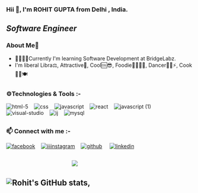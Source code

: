### Hii 👋, I'm   ROHIT GUPTA from Delhi , India.
##  ***__Software Engineer__***

### About Me💬
- 🌱🎇✨✨Currently I'm learning Software Development at BridgeLabz.
- I'm liberal Libra⚖️, 
 Attractive🧲,
 Cool🆒😎,
 Foodie🍕🍒🍌🍩,
 Dancer🕺🕺⚡,
Cook👨‍🍳🍽️

##

### ⚙️Technologies & Tools :- 


![html-5](https://user-images.githubusercontent.com/67726799/137116706-c85325b1-a624-4fec-b6ce-c0913b9a4d63.png)&nbsp;&nbsp;&nbsp; ![css](https://user-images.githubusercontent.com/67726799/137116788-3d822bb1-f3d3-4f6c-b2b8-9606bf296717.png)&nbsp;&nbsp;&nbsp; ![javascript](https://user-images.githubusercontent.com/67726799/137116863-1685d307-807e-4414-92e2-af82a44bee60.png)&nbsp;&nbsp;&nbsp; ![react](https://user-images.githubusercontent.com/67726799/137116955-44399fa7-f7ca-4a1f-bd68-3cd6cac492a2.png)&nbsp;&nbsp;&nbsp; ![javascript (1)](https://user-images.githubusercontent.com/67726799/137116930-24463b40-ef8b-4836-bf3f-31fc409067dc.png)&nbsp;&nbsp;&nbsp; ![visual-studio](https://user-images.githubusercontent.com/67726799/137117004-37b1a573-a8c8-4ca6-9847-6555978c8efe.png)&nbsp;&nbsp;&nbsp;
![ij](https://user-images.githubusercontent.com/67726799/137284759-cc36a0cb-1358-4586-b168-34d427666fd6.png)&nbsp;&nbsp;&nbsp;
![mysql](https://user-images.githubusercontent.com/67726799/137285432-f2f3bbaa-3eb5-4862-8d31-3dee73a69b8d.png)

##








 ### 📫 Connect with me :- 
 
[![facebook](https://user-images.githubusercontent.com/67726799/137108560-29360629-ccfc-4720-9e4a-4f888e3161fd.png)](https://www.facebook.com/ROHITGUPTA8)&nbsp;&nbsp;&nbsp;   [![iiiinstagram](https://user-images.githubusercontent.com/67726799/137110339-c3bacb8c-4715-4251-99de-2d3de60cf243.png)](https://www.instagram.com/rohhitguptaa)&nbsp;&nbsp;&nbsp;  [![github](https://user-images.githubusercontent.com/67726799/137109345-9e8f4a74-e57f-48bf-b2e9-2c76e6ca2f32.png)](https://github.com/RohitGupta8) &nbsp;&nbsp;&nbsp; [![linkedin](https://user-images.githubusercontent.com/67726799/137109747-f817d485-a469-409e-9fd2-8eec97222728.png)](https://www.linkedin.com/in/rohitgupta08)

##  













 &nbsp;&nbsp;&nbsp;&nbsp;&nbsp;&nbsp;&nbsp;&nbsp;&nbsp;&nbsp;&nbsp;&nbsp;&nbsp;&nbsp;&nbsp;&nbsp;&nbsp;&nbsp;&nbsp;&nbsp;&nbsp;&nbsp;&nbsp;&nbsp;&nbsp;&nbsp;&nbsp;&nbsp;&nbsp;&nbsp;&nbsp;&nbsp;&nbsp;&nbsp;&nbsp;&nbsp;&nbsp;&nbsp;&nbsp;&nbsp;&nbsp;&nbsp;&nbsp;&nbsp;&nbsp;![](https://komarev.com/ghpvc/?username=RohitGupta8&label=Rohit's+Visitors&style=flat&color=brightgreen)

<!--
**RohitGupta8/RohitGupta8** is a ✨ _special_ ✨ repository because its `README.md` (this file) appears on your GitHub profile.

Here are some ideas to get you started:

- 🔭 I’m currently working on ...
- 🌱 I’m currently learning ...
- 👯 I’m looking to collaborate on ...
- 🤔 I’m looking for help with ...
- 💬 Ask me about ...
- 📫 How to reach me: ...
- 😄 Pronouns: ...
- ⚡ Fun fact: ...
-->

##  ![Rohit's GitHub stats](https://github-readme-stats.vercel.app/api?username=RohitGupta8&show_icons=true&theme=radical), 
